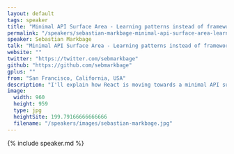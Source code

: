 ```yaml
---
layout: default
tags: speaker
title: "Minimal API Surface Area - Learning patterns instead of frameworks – Sebastian Markbage"
permalink: "/speakers/sebastian-markbage-minimal-api-surface-area-learning-patterns-instead-of-frameworks.html"
speaker: Sebastian Markbage
talk: "Minimal API Surface Area - Learning patterns instead of frameworks"
website: ""
twitter: "https://twitter.com/sebmarkbage"
github: "https://github.com/sebmarkbage"
gplus: ""
from: "San Francisco, California, USA"
description: "I'll explain how React is moving towards a minimal API surface area. Instead of providing many framework features, React is trying to utilize patterns, paradigms and JavaScript language features to accomplish the same tasks that other frameworks have dedicated APIs for.\n\nWe start out with higher order runtime features and then backport them to use ES6 language features and syntax. How does the JSX syntax extension fits into this model? I will also touch on the syntax proposals we and other framework authors are making to ES7 and future versions of JavaScript."
image: 
  width: 960
  height: 959
  type: jpg
  heightSite: 199.79166666666666
  filename: "/speakers/images/sebastian-markbage.jpg"
---
```


{% include speaker.md %}
